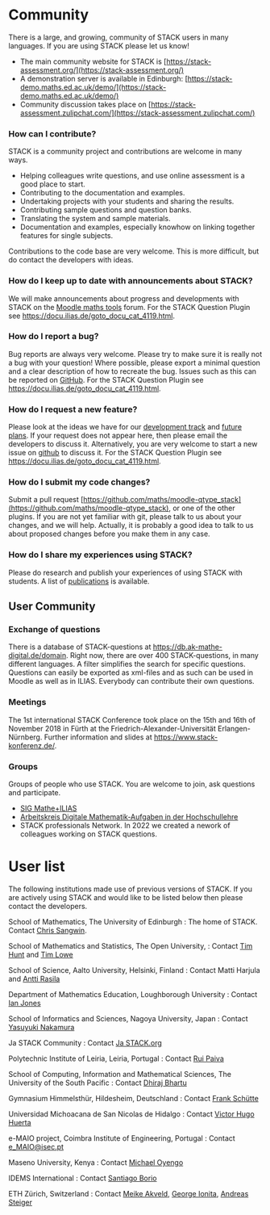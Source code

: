 # Community


There is a large, and growing, community of STACK users in many languages.  If you are using STACK please let us know!

* The main community website for STACK is [https://stack-assessment.org/](https://stack-assessment.org/)
* A demonstration server is available in Edinburgh:  [https://stack-demo.maths.ed.ac.uk/demo/](https://stack-demo.maths.ed.ac.uk/demo/)
* Community discussion takes place on [https://stack-assessment.zulipchat.com/](https://stack-assessment.zulipchat.com/)

### How can I contribute?

STACK is a community project and contributions are welcome in many ways.

* Helping colleagues write questions, and use online assessment is a good place to start.
* Contributing to the documentation and examples.
* Undertaking projects with your students and sharing the results.
* Contributing sample questions and question banks.
* Translating the system and sample materials.
* Documentation and examples, especially knowhow on linking together features for single subjects.

Contributions to the code base are very welcome.  This is more difficult, but do contact the developers with ideas.

### How do I keep up to date with announcements about STACK?

We will make announcements about progress and developments with STACK on the [Moodle maths tools](http://moodle.org/mod/forum/view.php?id=752) forum. 
For the STACK Question Plugin see https://docu.ilias.de/goto_docu_cat_4119.html.

### How do I report a bug?

Bug reports are always very welcome.  Please try to make sure it is really not a bug with your question!  Where possible, please export a minimal question and a clear description of how to recreate the bug.  Issues such as this can be reported on [GitHub](http://github.com/maths/moodle-qtype_stack/issues).
For the STACK Question Plugin see https://docu.ilias.de/goto_docu_cat_4119.html.

### How do I request a new feature?

Please look at the ideas we have for our [development track](../Developer/Development_track.md) and [future plans](../Developer/Future_plans.md).  If your request does not appear here, then please email the developers to discuss it.  Alternatively, you are very welcome to start a new issue on [github](http://github.com/maths/moodle-qtype_stack/issues) to discuss it.
For the STACK Question Plugin see https://docu.ilias.de/goto_docu_cat_4119.html.

### How do I submit my code changes?

Submit a pull request [https://github.com/maths/moodle-qtype_stack](https://github.com/maths/moodle-qtype_stack), or one of the other plugins. If you are not yet familiar with git, please talk to us about your changes, and we will help. Actually, it is probably a good idea to talk to us about proposed changes before you make them in any case.

### How do I share my experiences using STACK?

Please do research and publish your experiences of using STACK with students.  A list of [publications](Publications.md) is available.

## User Community

### Exchange of questions
There is a database of STACK-questions at https://db.ak-mathe-digital.de/domain. Right now, there are over 400 STACK-questions, in many different languages. A filter simplifies the search for specific questions. Questions can easily be exported as xml-files and as such can be used in Moodle as well as in ILIAS. Everybody can contribute their own questions. 

### Meetings
The 1st international STACK Conference took place on the 15th and 16th of November 2018 in Fürth at the Friedrich-Alexander-Universität Erlangen-Nürnberg. Further information and slides at https://www.stack-konferenz.de/.

### Groups
Groups of people who use STACK. You are welcome to join, ask questions and participate.
* [SIG Mathe+ILIAS](https://docu.ilias.de/goto.php?target=grp_5183)
* [Arbeitskreis Digitale Mathematik-Aufgaben in der Hochschullehre](http://www.ak-mathe-digital.de)
* STACK professionals Network.  In 2022 we created a nework of colleagues working on STACK questions.

# User list

The following institutions made use of previous versions of STACK.  If you are actively using STACK and would like to be listed below then please contact the developers.

School of Mathematics, The University of Edinburgh
: The home of STACK. Contact [Chris Sangwin](mailto:c.j.sangwin@ed.ac.uk).

School of Mathematics and Statistics, The Open University,
: Contact [Tim Hunt](mailto:t.j.hunt@open.ac.uk) and [Tim Lowe](mailto:tim.lowe@open.ac.uk)

School of Science, Aalto University, Helsinki, Finland
: Contact Matti Harjula and [Antti Rasila](http://math.tkk.fi/en/research/matta/)

Department of Mathematics Education, Loughborough University
: Contact [Ian Jones](mailto:I.Jones@lboro.ac.uk)

School of Informatics and Sciences, Nagoya University, Japan
: Contact [Yasuyuki Nakamura](mailto:nakamura@nagoya-u.jp)

Ja STACK Community
: Contact [Ja STACK.org](http://ja-stack.org/)

Polytechnic Institute of Leiria, Leiria, Portugal
: Contact [Rui Paiva](mailto:rui.paiva@estg.ipleiria.pt)

School of Computing, Information and Mathematical Sciences, The University of the South Pacific
: Contact [Dhiraj Bhartu](mailto:dhiraj.bhartu@usp.ac.fj)

Gymnasium Himmelsthür, Hildesheim, Deutschland
: Contact [Frank Schütte](mailto:fschuett@gymnasium-himmelsthuer.de)

Universidad Michoacana de San Nicolas de Hidalgo
: Contact [Victor Hugo Huerta](mailto:v2hugo@gmail.com)

e-MAIO project, Coimbra Institute of Engineering, Portugal
: Contact [e_MAIO@isec.pt](mailto:e_MAIO@isec.pt)

Maseno University, Kenya
: Contact [Michael Oyengo](mailto:obiero@live.de)

IDEMS International
: Contact [Santiago Borio](mailto:smborio@idems.international)

ETH Zürich, Switzerland
: Contact [Meike Akveld](mailto:meike.akveld@math.ethz.ch), [George Ionita](mailto:georgeionut.ionita@math.ethz.ch), [Andreas Steiger](mailto:andreas.steiger@math.ethz.ch)
